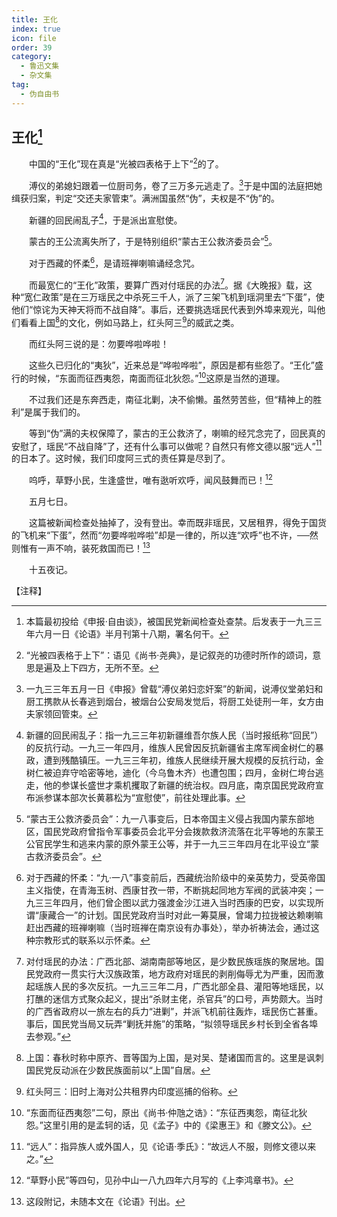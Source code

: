```yaml
---
title: 王化
index: true
icon: file
order: 39
category:
  - 鲁迅文集
  - 杂文集
tag:  
  - 伪自由书
---
```


## 王化[^①]

　　中国的“王化”现在真是“光被四表格于上下”[^②]的了。

　　溥仪的弟媳妇跟着一位厨司务，卷了三万多元逃走了。[^③]于是中国的法庭把她缉获归案，判定“交还夫家管束”。满洲国虽然“伪”，夫权是不“伪”的。

　　新疆的回民闹乱子[^④]，于是派出宣慰使。

　　蒙古的王公流离失所了，于是特别组织“蒙古王公救济委员会”[^⑤]。

　　对于西藏的怀柔[^⑥]，是请班禅喇嘛诵经念咒。

　　而最宽仁的“王化”政策，要算广西对付瑶民的办法[^⑦]。据《大晚报》载，这种“宽仁政策”是在三万瑶民之中杀死三千人，派了三架飞机到瑶洞里去“下蛋”，使他们“惊诧为天神天将而不战自降”。事后，还要挑选瑶民代表到外埠来观光，叫他们看看上国[^⑧]的文化，例如马路上，红头阿三[^⑨]的威武之类。

　　而红头阿三说的是：勿要哗啦哗啦！

　　这些久已归化的“夷狄”，近来总是“哗啦哗啦”，原因是都有些怨了。“王化”盛行的时候，“东面而征西夷怨，南面而征北狄怨。”[^⑩]这原是当然的道理。

　　不过我们还是东奔西走，南征北剿，决不偷懒。虽然劳苦些，但“精神上的胜利”是属于我们的。

　　等到“伪”满的夫权保障了，蒙古的王公救济了，喇嘛的经咒念完了，回民真的安慰了，瑶民“不战自降”了，还有什么事可以做呢？自然只有修文德以服“远人”[^⑾]的日本了。这时候，我们印度阿三式的责任算是尽到了。

　　呜呼，草野小民，生逢盛世，唯有逖听欢呼，闻风鼓舞而已！[^⑿]

　　五月七日。

　　这篇被新闻检查处抽掉了，没有登出。幸而既非瑶民，又居租界，得免于国货的飞机来“下蛋”，然而“勿要哗啦哗啦”却是一律的，所以连“欢呼”也不许，──然则惟有一声不响，装死救国而已！[^⒀]

　　十五夜记。

【注释】

[^①]:本篇最初投给《申报·自由谈》，被国民党新闻检查处查禁。后发表于一九三三年六月一日《论语》半月刊第十八期，署名何干。

[^②]:“光被四表格于上下”：语见《尚书·尧典》，是记叙尧的功德时所作的颂词，意思是遍及上下四方，无所不至。

[^③]:一九三三年五月一日《申报》曾载“溥仪弟妇恋奸案”的新闻，说溥仪堂弟妇和厨工携款从长春逃到烟台，被烟台公安局发觉后，将厨工处徒刑一年，女方由夫家领回管束。

[^④]:新疆的回民闹乱子：指一九三三年初新疆维吾尔族人民（当时报纸称“回民”）的反抗行动。一九三一年四月，维族人民曾因反抗新疆省主席军阀金树仁的暴政，遭到残酷镇压。一九三三年初，维族人民继续开展大规模的反抗行动，金树仁被迫弃守哈密等地，迪化（今乌鲁木齐）也遭包围；四月，金树仁垮台逃走，他的参谋长盛世才乘机攫取了新疆的统治权。四月底，南京国民党政府宣布派参谋本部次长黄慕松为“宣慰使”，前往处理此事。

[^⑤]:“蒙古王公救济委员会”：九一八事变后，日本帝国主义侵占我国内蒙东部地区，国民党政府曾指令军事委员会北平分会拨款救济流落在北平等地的东蒙王公官民学生和逃来内蒙的原外蒙王公等，并于一九三三年四月在北平设立“蒙古救济委员会”。

[^⑥]:对于西藏的怀柔：“九·一八”事变前后，西藏统治阶级中的亲英势力，受英帝国主义指使，在青海玉树、西康甘孜一带，不断挑起同地方军阀的武装冲突；一九三三年四月，他们曾企图以武力强渡金沙江进入当时西康的巴安，以实现所谓“康藏合一”的计划。国民党政府当时对此一筹莫展，曾竭力拉拢被达赖喇嘛赶出西藏的班禅喇嘛（当时班禅在南京设有办事处），举办祈祷法会，通过这种宗教形式的联系以示怀柔。

[^⑦]:对付瑶民的办法：广西北部、湖南南部等地区，是少数民族瑶族的聚居地。国民党政府一贯实行大汉族政策，地方政府对瑶民的剥削侮辱尤为严重，因而激起瑶族人民的多次反抗。一九三三年二月，广西北部全县、灌阳等地瑶民，以打醮的迷信方式聚众起义，提出“杀财主佬，杀官兵”的口号，声势颇大。当时的广西省政府以一旅左右的兵力“进剿”，并派飞机前往轰炸，瑶民伤亡甚重。事后，国民党当局又玩弄“剿抚并施”的策略，“拟领导瑶民乡村长到全省各埠去参观。”

[^⑧]:上国：春秋时称中原齐、晋等国为上国，是对吴、楚诸国而言的。这里是讽刺国民党反动派在少数民族面前以“上国”自居。

[^⑨]:红头阿三：旧时上海对公共租界内印度巡捕的俗称。

[^⑩]:“东面而征西夷怨”二句，原出《尚书·仲虺之诰》：“东征西夷怨，南征北狄怨。”这里引用的是孟轲的话，见《孟子》中的《梁惠王》和《滕文公》。

[^⑾]:“远人”：指异族人或外国人，见《论语·季氏》：“故远人不服，则修文德以来之。”

[^⑿]:“草野小民”等四句，见孙中山一八九四年六月写的《上李鸿章书》。

[^⒀]:这段附记，未随本文在《论语》刊出。
